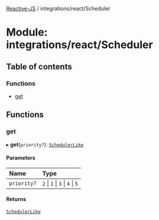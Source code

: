 [Reactive-JS](../README.md) / integrations/react/Scheduler

# Module: integrations/react/Scheduler

## Table of contents

### Functions

- [get](integrations_react_Scheduler.md#get)

## Functions

### get

▸ **get**(`priority?`): [`SchedulerLike`](../interfaces/types.SchedulerLike.md)

#### Parameters

| Name | Type |
| :------ | :------ |
| `priority?` | ``2`` \| ``1`` \| ``3`` \| ``4`` \| ``5`` |

#### Returns

[`SchedulerLike`](../interfaces/types.SchedulerLike.md)
